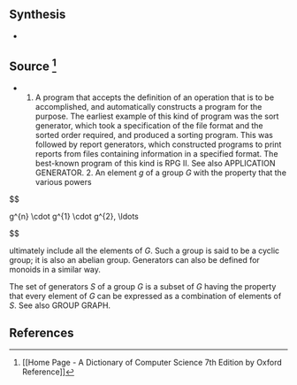 ## Synthesis
- 
## Source [^1]
- 1. A program that accepts the definition of an operation that is to be accomplished, and automatically constructs a program for the purpose. The earliest example of this kind of program was the sort generator, which took a specification of the file format and the sorted order required, and produced a sorting program. This was followed by report generators, which constructed programs to print reports from files containing information in a specified format. The best-known program of this kind is RPG II. See also APPLICATION GENERATOR. 2. An element $g$ of a group $G$ with the property that the various powers

  

$$

g^{n} \cdot g^{1} \cdot g^{2}, \ldots

$$

  

ultimately include all the elements of $G$. Such a group is said to be a cyclic group; it is also an abelian group. Generators can also be defined for monoids in a similar way.

  

The set of generators $S$ of a group $G$ is a subset of $G$ having the property that every element of $G$ can be expressed as a combination of elements of $S$. See also GROUP GRAPH.
## References

[^1]: [[Home Page - A Dictionary of Computer Science 7th Edition by Oxford Reference]]